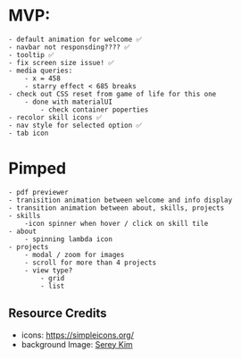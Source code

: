 # MVP:
    - default animation for welcome ✅
    - navbar not responsding???? ✅
    - tooltip ✅
    - fix screen size issue! ✅
    - media queries:
        - x = 458
        - starry effect < 685 breaks
    - check out CSS reset from game of life for this one 
        - done with materialUI
            - check container poperties
    - recolor skill icons ✅
    - nav style for selected option ✅
    - tab icon
# Pimped
    - pdf previewer
    - tranisition animation between welcome and info display
    - transition animation between about, skills, projects
    - skills
        -icon spinner when hover / click on skill tile
    - about 
        - spinning lambda icon
    - projects
        - modal / zoom for images
        - scroll for more than 4 projects
        - view type?
            - grid
            - list
## Resource Credits
- icons: https://simpleicons.org/
- background Image: [Serey Kim]("https://unsplash.com/photos/vUePu7hAYAQ")